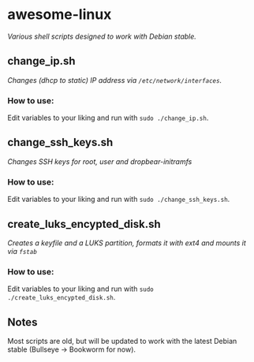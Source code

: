 # awesome-linux
*Various shell scripts designed to work with Debian stable.*

## change_ip.sh
*Changes (dhcp to static) IP address via `/etc/network/interfaces`.*

### How to use:
Edit variables to your liking and run with `sudo ./change_ip.sh`.

## change_ssh_keys.sh
*Changes SSH keys for root, user and dropbear-initramfs*

### How to use:
Edit variables to your liking and run with `sudo ./change_ssh_keys.sh`.


## create_luks_encypted_disk.sh
*Creates a keyfile and a LUKS partition, formats it with ext4 and mounts it via `fstab`*

### How to use:
Edit variables to your liking and run with `sudo ./create_luks_encypted_disk.sh`.


## Notes
Most scripts are old, but will be updated to work with the latest Debian stable (Bullseye -> Bookworm for now).
